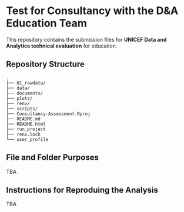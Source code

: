 # Test for Consultancy with the D&A Education Team

This repository contains the submission files for **UNICEF Data and Analytics technical evaluation** for education.

## Repository Structure

    .
    ├── 01_rawdata/
    ├── data/
    ├── documents/
    ├── plots/
    ├── renv/
    ├── scripts/
    ├── Consultancy-Assessment.Rproj
    ├── README.md
    ├── README.html
    ├── run_project
    ├── renv.lock
    └── user_profile

## File and Folder Purposes 

TBA

## Instructions for Reproduing the Analysis

TBA